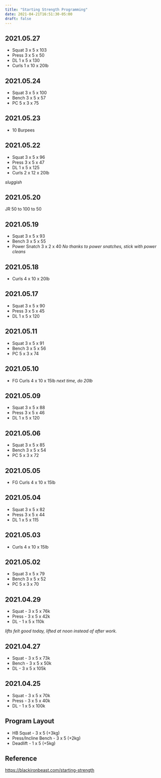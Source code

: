 ```yaml
---
title: "Starting Strength Programming"
date: 2021-04-21T16:51:30-05:00
draft: false
---
```


## 

## 2021.05.27

* Squat 3 x 5 x 103
* Press 3 x 5 x 50
* DL 1 x 5 x 130
* Curls 1 x 10 x 20lb

## 2021.05.24

* Squat 3 x 5 x 100
* Bench 3 x 5 x 57
* PC 5 x 3 x 75

## 2021.05.23

* 10 Burpees

## 2021.05.22

* Squat 3 x 5 x 96
* Press 3 x 5 x 47
* DL 1 x 5 x 125
* Curls 2 x 12 x 20lb

_sluggish_

## 2021.05.20

JR 50 to 100 to 50

## 2021.05.19

* Squat 3 x 5 x 93
* Bench 3 x 5 x 55
* Power Snatch 3 x 2 x 40 _No thanks to power snatches, stick with power cleans_

## 2021.05.18

* Curls 4 x 10 x 20lb

## 2021.05.17

* Squat 3 x 5 x 90
* Press 3 x 5 x 45
* DL 1 x 5 x 120

## 2021.05.11

* Squat 3 x 5 x 91
* Bench 3 x 5 x 56
* PC 5 x 3 x 74

## 2021.05.10

* FG Curls 4 x 10 x 15lb _next time, do 20lb_

## 2021.05.09

* Squat 3 x 5 x 88
* Press 3 x 5 x 46
* DL 1 x 5 x 120

## 2021.05.06

* Squat 3 x 5 x 85
* Bench 3 x 5 x 54
* PC 5 x 3 x 72

## 2021.05.05

* FG Curls 4 x 10 x 15lb

## 2021.05.04

* Squat 3 x 5 x 82
* Press 3 x 5 x 44
* DL 1 x 5 x 115

## 2021.05.03

* Curls 4 x 10 x 15lb

## 2021.05.02

* Squat 3 x 5 x 79
* Bench 3 x 5 x 52
* PC 5 x 3 x 70

## 2021.04.29

* Squat - 3 x 5 x 76k
* Press - 3 x 5 x 42k
* DL - 1 x 5 x 110k

_lifts felt good today, lifted at noon instead of after work._

## 2021.04.27

* Squat - 3 x 5 x 73k
* Bench - 3 x 5 x 50k
* DL - 3 x 5 x 105k

## 2021.04.25

* Squat - 3 x 5 x 70k
* Press - 3 x 5 x 40k
* DL - 1 x 5 x 100k

## Program Layout

* HB Squat - 3 x 5 (+3kg)
* Press/Incline Bench - 3 x 5 (+2kg)
* Deadlift - 1 x 5 (+5kg)

## Reference

https://blackironbeast.com/starting-strength
